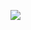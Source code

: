 ![](https://metrics.lecoq.io/satvikDesktop?template=classic&base.community=0&isocalendar=1&languages=1&lines=1&notable=1&isocalendar.duration=half-year&languages.limit=8&languages.threshold=0%25&languages.colors=github&languages.sections=most-used&languages.indepth=false&languages.analysis.timeout=15&languages.categories=markup%2C%20programming&languages.recent.categories=markup%2C%20programming&languages.recent.load=300&languages.recent.days=14&notable.from=organization&notable.repositories=false&notable.indepth=false&config.timezone=Asia%2FCalcutta)
 


